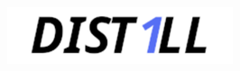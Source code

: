 <p align="center">
  <a href="https://www.alic.dev">
    <img src="sig.svg" alt="logo" width=400 />
  </a>
</p>
